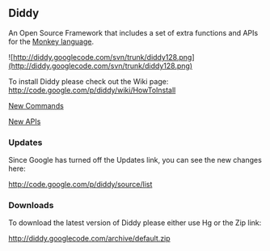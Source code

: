## Diddy ##

An Open Source Framework that includes a set of extra functions and APIs for the [Monkey language](http://www.monkeycoder.co.nz/).

![http://diddy.googlecode.com/svn/trunk/diddy128.png](http://diddy.googlecode.com/svn/trunk/diddy128.png)

To install Diddy please check out the Wiki page:
http://code.google.com/p/diddy/wiki/HowToInstall

[New Commands](NewCommands.md)

[New APIs](NewAPIs.md)

### Updates ###

Since Google has turned off the Updates link, you can see the new changes here:

http://code.google.com/p/diddy/source/list

### Downloads ###

To download the latest version of Diddy please either use Hg or the Zip link:

http://diddy.googlecode.com/archive/default.zip